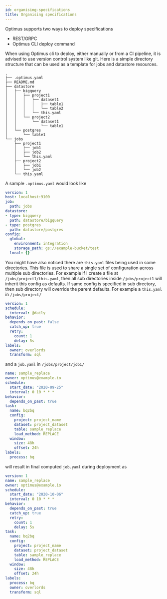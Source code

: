 ```yaml
---
id: organising-specifications
title: Organising specifications
---
```


Optimus supports two ways to deploy specifications
- REST/GRPC
- Optimus CLI deploy command

When using Optimus cli to deploy, either manually or from a CI pipeline, it is advised to use version control system like git. Here is a simple directory structure that can be used as a template for jobs and datastore resources.


```
.
├── .optimus.yaml
├── README.md
├── datastore
│   ├── bigquery
│   │   ├── project1
│   │   │   ├── dataset1
│   │   │   │   ├── table1
│   │   │   │   └── table2
│   │   │   └── this.yaml
│   │   └── project2
│   │       └── dataset1
│   │           └── table1
│   └── postgres
│       └── table1
└── jobs
    ├── project1
    │   ├── job1
    │   ├── job2
    │   └── this.yaml
    ├── project2
    │   ├── job1
    │   └── job2
    └── this.yaml
```



A sample `.optimus.yaml` would look like

```yaml
version: 1
host: localhost:9100
job:
  path: jobs
datastore:
- type: bigquery
  path: datastore/bigquery
- type: postgres
  path: datastore/postgres
config:
  global:
    environment: integration
    storage_path: gs://example-bucket/test    
  local: {}
```



You might have also noticed there are `this.yaml` files being used in some directories. This file is used to share a single set of configuration across multiple sub directories. For example if I create a file at `/jobs/project1/this.yaml`, then all sub directories inside `/jobs/project1` will inherit this config as defaults. If same config is specified in sub directory, then sub directory will override the parent defaults. For example a `this.yaml` in `/jobs/project/`

```yaml
version: 1
schedule:
  interval: @daily
behavior:
  depends_on_past: false
  catch_up: true
  retry:
    count: 1
    delay: 5s
labels:
  owner: overlords
  transform: sql
```



and a `job.yaml` in `/jobs/project/job1/`

```yaml
name: sample_replace
owner: optimus@example.io
schedule:
  start_date: "2020-09-25"
  interval: 0 10 * * *
behavior:
  depends_on_past: true
task:
  name: bq2bq
  config:
    project: project_name
    dataset: project_dataset
    table: sample_replace
    load_method: REPLACE
  window:
    size: 48h
    offset: 24h
labels:
  process: bq
```

will result in final computed `job.yaml` during deployment as

```yaml
version: 1
name: sample_replace
owner: optimus@example.io
schedule:
  start_date: "2020-10-06"
  interval: 0 10 * * *
behavior:
  depends_on_past: true
  catch_up: true
  retry:
    count: 1
    delay: 5s
task:
  name: bq2bq
  config:
    project: project_name
    dataset: project_dataset
    table: sample_replace
    load_method: REPLACE
  window:
    size: 48h
    offset: 24h
labels:
  process: bq
  owner: overlords
  transform: sql
```

